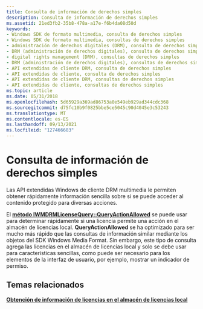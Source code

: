 ```yaml
---
title: Consulta de información de derechos simples
description: Consulta de información de derechos simples
ms.assetid: 21ed3fb2-35b8-478a-a17e-f6b4da08d50d
keywords:
- Windows SDK de formato multimedia, consulta de derechos simples
- Windows SDK de formato multimedia, consultas de derechos simples
- administración de derechos digitales (DRM), consulta de derechos simples
- DRM (administración de derechos digitales), consulta de derechos simples
- digital rights management (DRM), consultas de derechos simples
- DRM (administración de derechos digitales), consultas de derechos simples
- API extendidas de cliente DRM, consulta de derechos simples
- API extendidas de cliente, consulta de derechos simples
- API extendidas de cliente DRM, consultas de derechos simples
- API extendidas de cliente, consultas de derechos simples
ms.topic: article
ms.date: 05/31/2018
ms.openlocfilehash: 5d65929a369ad86753a0e549eb929ad344cdc368
ms.sourcegitcommit: d75fc10b9f0825bbe5ce5045c90d4045e3c53243
ms.translationtype: MT
ms.contentlocale: es-ES
ms.lasthandoff: 09/13/2021
ms.locfileid: "127466683"
---
```

# <a name="querying-for-simple-rights-information"></a>Consulta de información de derechos simples

Las API extendidas Windows de cliente DRM multimedia le permiten obtener rápidamente información sencilla sobre si se puede acceder al contenido protegido para diversas acciones.

El [**método IWMDRMLicenseQuery::QueryActionAllowed**](iwmdrmlicensequery-queryactionallowed.md) se puede usar para determinar rápidamente si una licencia permite una acción en el almacén de licencias local. **QueryActionAllowed** se ha optimizado para ser mucho más rápido que las consultas de información similar mediante los objetos del SDK Windows Media Format. Sin embargo, este tipo de consulta agrega las licencias en el almacén de licencias local y solo se debe usar para características sencillas, como puede ser necesario para los elementos de la interfaz de usuario, por ejemplo, mostrar un indicador de permiso.

## <a name="related-topics"></a>Temas relacionados

<dl> <dt>

[**Obtención de información de licencias en el almacén de licencias local**](getting-information-from-licenses-in-the-local-license-store.md)
</dt> </dl>

 

 




